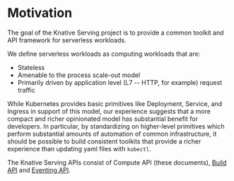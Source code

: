 # Motivation

The goal of the Knative Serving project is to provide a common toolkit and API
framework for serverless workloads.

We define serverless workloads as computing workloads that are:

* Stateless
* Amenable to the process scale-out model
* Primarily driven by application level (L7 -- HTTP, for example)
  request traffic

While Kubernetes provides basic primitives like Deployment, Service,
and Ingress in support of this model, our experience suggests that a
more compact and richer opinionated model has substantial benefit for
developers. In particular, by standardizing on higher-level primitives
which perform substantial amounts of automation of common
infrastructure, it should be possible to build consistent toolkits
that provide a richer experience than updating yaml files with
`kubectl`.

The Knative Serving APIs consist of Compute API (these documents),
[Build API](https://github.com/knative/build) and
[Eventing API](https://github.com/knative/eventing).
